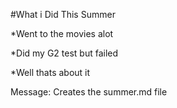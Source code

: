 #What i Did This Summer

*Went to the movies alot

*Did my G2 test but failed

*Well thats about it

Message: Creates the summer.md file
